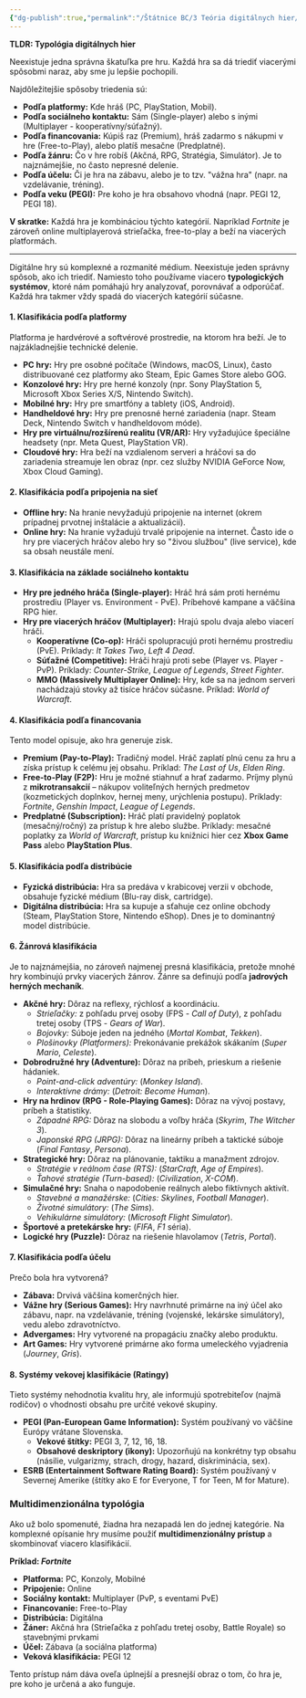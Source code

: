 ```yaml
---
{"dg-publish":true,"permalink":"/Štátnice BC/3 Teória digitálnych hier/19 Typológia digitálnych hier/","created":"2025-06-20T22:41:06.258+02:00","updated":"2025-06-28T19:47:39.927+02:00"}
---
```


**TLDR: Typológia digitálnych hier**

Neexistuje jedna správna škatuľka pre hru. Každá hra sa dá triediť viacerými spôsobmi naraz, aby sme ju lepšie pochopili.

Najdôležitejšie spôsoby triedenia sú:

- **Podľa platformy:** Kde hráš (PC, PlayStation, Mobil).
- **Podľa sociálneho kontaktu:** Sám (Single-player) alebo s inými (Multiplayer - kooperatívny/súťažný).
- **Podľa financovania:** Kúpiš raz (Premium), hráš zadarmo s nákupmi v hre (Free-to-Play), alebo platíš mesačne (Predplatné).
- **Podľa žánru:** Čo v hre robíš (Akčná, RPG, Stratégia, Simulátor). Je to najznámejšie, no často nepresné delenie.
- **Podľa účelu:** Či je hra na zábavu, alebo je to tzv. "vážna hra" (napr. na vzdelávanie, tréning).
- **Podľa veku (PEGI):** Pre koho je hra obsahovo vhodná (napr. PEGI 12, PEGI 18).

**V skratke:** Každá hra je kombináciou týchto kategórií. Napríklad _Fortnite_ je zároveň online multiplayerová strieľačka, free-to-play a beží na viacerých platformách.
___
Digitálne hry sú komplexné a rozmanité médium. Neexistuje jeden správny spôsob, ako ich triediť. Namiesto toho používame viacero **typologických systémov**, ktoré nám pomáhajú hry analyzovať, porovnávať a odporúčať. Každá hra takmer vždy spadá do viacerých kategórií súčasne.

#### **1. Klasifikácia podľa platformy**

Platforma je hardvérové a softvérové prostredie, na ktorom hra beží. Je to najzákladnejšie technické delenie.

- **PC hry:** Hry pre osobné počítače (Windows, macOS, Linux), často distribuované cez platformy ako Steam, Epic Games Store alebo GOG.
- **Konzolové hry:** Hry pre herné konzoly (npr. Sony PlayStation 5, Microsoft Xbox Series X/S, Nintendo Switch).
- **Mobilné hry:** Hry pre smartfóny a tablety (iOS, Android).
- **Handheldové hry:** Hry pre prenosné herné zariadenia (napr. Steam Deck, Nintendo Switch v handheldovom móde).
- **Hry pre virtuálnu/rozšírenú realitu (VR/AR):** Hry vyžadujúce špeciálne headsety (npr. Meta Quest, PlayStation VR).
- **Cloudové hry:** Hra beží na vzdialenom serveri a hráčovi sa do zariadenia streamuje len obraz (npr. cez služby NVIDIA GeForce Now, Xbox Cloud Gaming).

#### **2. Klasifikácia podľa pripojenia na sieť**

- **Offline hry:** Na hranie nevyžadujú pripojenie na internet (okrem prípadnej prvotnej inštalácie a aktualizácií).
- **Online hry:** Na hranie vyžadujú trvalé pripojenie na internet. Často ide o hry pre viacerých hráčov alebo hry so "živou službou" (live service), kde sa obsah neustále mení.

#### **3. Klasifikácia na základe sociálneho kontaktu**

- **Hry pre jedného hráča (Single-player):** Hráč hrá sám proti hernému prostrediu (Player vs. Environment - PvE). Príbehové kampane a väčšina RPG hier.
- **Hry pre viacerých hráčov (Multiplayer):** Hrajú spolu dvaja alebo viacerí hráči.
    - **Kooperatívne (Co-op):** Hráči spolupracujú proti hernému prostrediu (PvE). Príklady: _It Takes Two_, _Left 4 Dead_.
    - **Súťažné (Competitive):** Hráči hrajú proti sebe (Player vs. Player - PvP). Príklady: _Counter-Strike_, _League of Legends_, _Street Fighter_.
    - **MMO (Massively Multiplayer Online):** Hry, kde sa na jednom serveri nachádzajú stovky až tisíce hráčov súčasne. Príklad: _World of Warcraft_.

#### **4. Klasifikácia podľa financovania**

Tento model opisuje, ako hra generuje zisk.

- **Premium (Pay-to-Play):** Tradičný model. Hráč zaplatí plnú cenu za hru a získa prístup k celému jej obsahu. Príklad: _The Last of Us_, _Elden Ring_.
- **Free-to-Play (F2P):** Hru je možné stiahnuť a hrať zadarmo. Príjmy plynú z **mikrotransakcií** – nákupov voliteľných herných predmetov (kozmetických doplnkov, hernej meny, urýchlenia postupu). Príklady: _Fortnite_, _Genshin Impact_, _League of Legends_.
- **Predplatné (Subscription):** Hráč platí pravidelný poplatok (mesačný/ročný) za prístup k hre alebo službe. Príklady: mesačné poplatky za _World of Warcraft_, prístup ku knižnici hier cez **Xbox Game Pass** alebo **PlayStation Plus**.

#### **5. Klasifikácia podľa distribúcie**

- **Fyzická distribúcia:** Hra sa predáva v krabicovej verzii v obchode, obsahuje fyzické médium (Blu-ray disk, cartridge).
- **Digitálna distribúcia:** Hra sa kupuje a sťahuje cez online obchody (Steam, PlayStation Store, Nintendo eShop). Dnes je to dominantný model distribúcie.

#### **6. Žánrová klasifikácia**

Je to najznámejšia, no zároveň najmenej presná klasifikácia, pretože mnohé hry kombinujú prvky viacerých žánrov. Žánre sa definujú podľa **jadrových herných mechaník**.

- **Akčné hry:** Dôraz na reflexy, rýchlosť a koordináciu.
    - _Strieľačky:_ z pohľadu prvej osoby (FPS - _Call of Duty_), z pohľadu tretej osoby (TPS - _Gears of War_).
    - _Bojovky:_ Súboje jeden na jedného (_Mortal Kombat_, _Tekken_).
    - _Plošinovky (Platformers):_ Prekonávanie prekážok skákaním (_Super Mario_, _Celeste_).
- **Dobrodružné hry (Adventure):** Dôraz na príbeh, prieskum a riešenie hádaniek.
    - _Point-and-click adventúry:_ (_Monkey Island_).
    - _Interaktívne drámy:_ (_Detroit: Become Human_).
- **Hry na hrdinov (RPG - Role-Playing Games):** Dôraz na vývoj postavy, príbeh a štatistiky.
    - _Západné RPG:_ Dôraz na slobodu a voľby hráča (_Skyrim_, _The Witcher 3_).
    - _Japonské RPG (JRPG):_ Dôraz na lineárny príbeh a taktické súboje (_Final Fantasy_, _Persona_).
- **Strategické hry:** Dôraz na plánovanie, taktiku a manažment zdrojov.
    - _Stratégie v reálnom čase (RTS):_ (_StarCraft_, _Age of Empires_).
    - _Ťahové stratégie (Turn-based):_ (_Civilization_, _X-COM_).
- **Simulačné hry:** Snaha o napodobenie reálnych alebo fiktívnych aktivít.
    - _Stavebné a manažérske:_ (_Cities: Skylines_, _Football Manager_).
    - _Životné simulátory:_ (_The Sims_).
    - _Vehikulárne simulátory:_ (_Microsoft Flight Simulator_).
- **Športové a pretekárske hry:** (_FIFA_, _F1_ séria).
- **Logické hry (Puzzle):** Dôraz na riešenie hlavolamov (_Tetris_, _Portal_).

#### **7. Klasifikácia podľa účelu**

Prečo bola hra vytvorená?

- **Zábava:** Drvivá väčšina komerčných hier.
- **Vážne hry (Serious Games):** Hry navrhnuté primárne na iný účel ako zábavu, napr. na vzdelávanie, tréning (vojenské, lekárske simulátory), vedu alebo zdravotníctvo.
- **Advergames:** Hry vytvorené na propagáciu značky alebo produktu.
- **Art Games:** Hry vytvorené primárne ako forma umeleckého vyjadrenia (_Journey_, _Gris_).

#### **8. Systémy vekovej klasifikácie (Ratingy)**

Tieto systémy nehodnotia kvalitu hry, ale informujú spotrebiteľov (najmä rodičov) o vhodnosti obsahu pre určité vekové skupiny.

- **PEGI (Pan-European Game Information):** Systém používaný vo väčšine Európy vrátane Slovenska.
    - **Vekové štítky:** PEGI 3, 7, 12, 16, 18.
    - **Obsahové deskriptory (ikony):** Upozorňujú na konkrétny typ obsahu (násilie, vulgarizmy, strach, drogy, hazard, diskriminácia, sex).
- **ESRB (Entertainment Software Rating Board):** Systém používaný v Severnej Amerike (štítky ako E for Everyone, T for Teen, M for Mature).

### **Multidimenzionálna typológia**

Ako už bolo spomenuté, žiadna hra nezapadá len do jednej kategórie. Na komplexné opísanie hry musíme použiť **multidimenzionálny prístup** a skombinovať viacero klasifikácií.

**Príklad: _Fortnite_**

- **Platforma:** PC, Konzoly, Mobilné
- **Pripojenie:** Online
- **Sociálny kontakt:** Multiplayer (PvP, s eventami PvE)
- **Financovanie:** Free-to-Play
- **Distribúcia:** Digitálna
- **Žáner:** Akčná hra (Strieľačka z pohľadu tretej osoby, Battle Royale) so stavebnými prvkami
- **Účel:** Zábava (a sociálna platforma)
- **Veková klasifikácia:** PEGI 12

Tento prístup nám dáva oveľa úplnejší a presnejší obraz o tom, čo hra je, pre koho je určená a ako funguje.